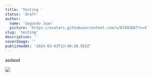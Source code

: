 ```yaml
---
title: 'Testing '
status: 'draft'
author:
  name: 'Segundo Juan'
  picture: 'https://avatars.githubusercontent.com/u/87492687?v=4'
slug: 'testing'
description: ''
coverImage: ''
publishedAt: '2024-03-03T13:49:38.563Z'
---
```


asdasd

![](/images/a-fireball-made-of-github-contribution-grids-c2Mz.png)